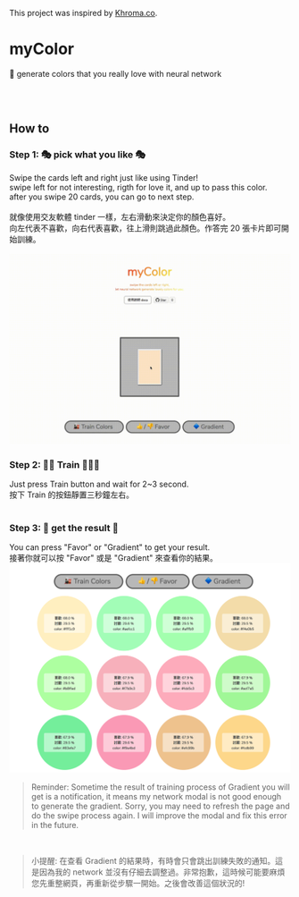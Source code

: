 This project was inspired by [Khroma.co](http://khroma.co/).

# myColor
🚂 generate colors that you really love with neural network

<br/>
<br/>

## How to

### Step 1: 🎭 pick what you like 🎭
  Swipe the cards left and right just like using Tinder!<br/>
  swipe left for not interesting, rigth for love it, and up to pass this color.<br/>
  after you swipe 20 cards, you can go to next step.
  <br/>
  <br/>
  就像使用交友軟體 tinder 一樣，左右滑動來決定你的顏色喜好。
  <br/>
  向左代表不喜歡，向右代表喜歡，往上滑則跳過此顏色。作答完 20 張卡片即可開始訓練。
  <br/>
  <br/>
  ![](https://raw.githubusercontent.com/lichin-lin/myColor/master/swipe.gif)
  <br/>
### Step 2: 🚂🚃 Train 🚃🚃🚃
  Just press Train button and wait for 2~3 second.
  <br/>
  按下 Train 的按鈕靜置三秒鐘左右。
  <br/>
  <br/>
### Step 3: 🔷 get the result 🔶
  You can press "Favor" or "Gradient" to get your result.
  <br/>
  接著你就可以按 "Favor" 或是 "Gradient" 來查看你的結果。
  ![](https://raw.githubusercontent.com/lichin-lin/myColor/master/result.png)
  > Reminder: Sometime the result of training process of Gradient you will get is a notification, it means my network modal is not good enough to generate the gradient. Sorry, you may need to refresh the page and do the swipe process again. I will improve the modal and fix this error in the future.

  <br/>

  > 小提醒: 在查看 Gradient 的結果時，有時會只會跳出訓練失敗的通知。這是因為我的 network 並沒有仔細去調整過。非常抱歉，這時候可能要麻煩您先重整網頁，再重新從步驟一開始。之後會改善這個狀況的!
